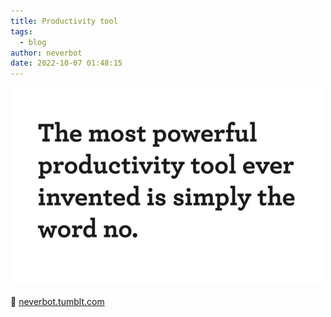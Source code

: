 ```yaml
---
title: Productivity tool
tags:
  - blog
author: neverbot
date: 2022-10-07 01:48:15
---
```


![8184466a_500](./productivity-tool/8184466a_500.png)

🔗 [neverbot.tumblt.com](https://neverbot.tumblr.com/post/650983173007835136)
